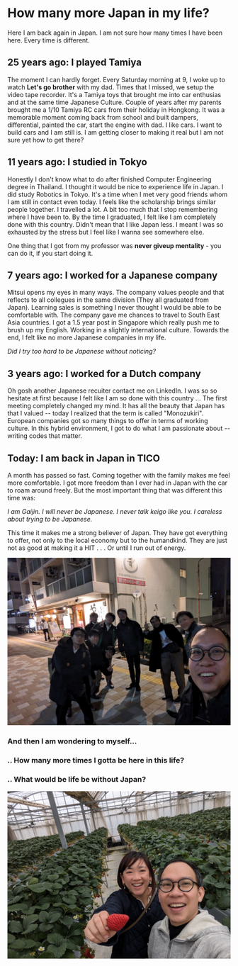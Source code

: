 # How many more Japan in my life?

Here I am back again in Japan. I am not sure how many times I have been here. Every time is different.

## 25 years ago: I played Tamiya
The moment I can hardly forget. Every Saturday morning at 9, I woke up to watch __Let's go brother__ with my dad. Times that I missed, we setup the video tape recorder. It's a Tamiya toys that brought me into car enthusias and at the same time Japanese Culture. Couple of years after my parents brought me a 1/10 Tamiya RC cars from their holiday in Hongkong. It was a memorable moment coming back from school and built dampers, differential, painted the car, start the engine with dad. I like cars. I want to build cars and I am still is. I am getting closer to making it real but I am not sure yet how to get there? 

## 11 years ago: I studied in Tokyo
Honestly I don't know what to do after finished Computer Engineering degree in Thailand. I thought it would be nice to experience life in Japan. I did study Robotics in Tokyo. It's a time when I met very good friends whom I am still in contact even today. I feels like the scholarship brings similar people together. I travelled a lot. A bit too much that I stop remembering where I have been to. By the time I graduated, I felt like I am completely done with this country. Didn't mean that I like Japan less. I meant I was so exhausted by the stress but I feel like I wanna see somewhere else.

One thing that I got from my professor was __never giveup mentality__ - you can do it, if you start doing it.

## 7 years ago: I worked for a Japanese company
Mitsui opens my eyes in many ways. The company values people and that reflects to all collegues in the same division (They all graduated from Japan). Learning sales is something I never thought I would be able to be comfortable with. The company gave me chances to travel to South East Asia countries. I got a 1.5 year post in Singapore which really push me to brush up my English. Working in a slightly international culture. Towards the end, I felt like no more Japanese companies in my life. 

*Did I try too hard to be Japanese without noticing?*

## 3 years ago: I worked for a Dutch company
Oh gosh another Japanese recuiter contact me on LinkedIn. I was so so hesitate at first because I felt like I am so done with this country ... The first meeting completely changed my mind. It has all the beauty that Japan has that I valued -- today I realized that the term is called "Monozukiri". European companies got so many things to offer in terms of working culture. In this hybrid environment, I got to do what I am passionate about -- writing codes that matter. 

## Today: I am back in Japan in TICO
A month has passed so fast. Coming together with the family makes me feel more comfortable. I got more freedom than I ever had in Japan with the car to roam around freely. But the most important thing that was different this time was:

*I am Gaijin. I will never be Japanese. I never talk keigo like you. I careless about trying to be Japanese.*

This time it makes me a strong believer of Japan. They have got everything to offer, not only to the local economy but to the humandkind. They are just not as good at making it a HIT . . . Or until I run out of energy.

![My colleague](/image/japan-tico-party.jpg)

### And then I am wondering to myself...

### .. How many more times I gotta be here in this life?

### .. What would be life be without Japan?

![My family](/image/japan-tanut-ja.jpg)